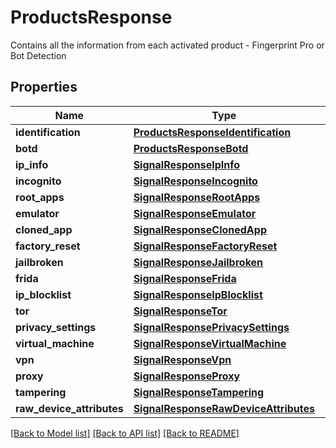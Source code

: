 # ProductsResponse
Contains all the information from each activated product - Fingerprint Pro or Bot Detection


## Properties
Name | Type | Description | Notes
------------ | ------------- | ------------- | -------------
**identification** | [**ProductsResponseIdentification**](ProductsResponseIdentification.md) |  | [optional] 
**botd** | [**ProductsResponseBotd**](ProductsResponseBotd.md) |  | [optional] 
**ip_info** | [**SignalResponseIpInfo**](SignalResponseIpInfo.md) |  | [optional] 
**incognito** | [**SignalResponseIncognito**](SignalResponseIncognito.md) |  | [optional] 
**root_apps** | [**SignalResponseRootApps**](SignalResponseRootApps.md) |  | [optional] 
**emulator** | [**SignalResponseEmulator**](SignalResponseEmulator.md) |  | [optional] 
**cloned_app** | [**SignalResponseClonedApp**](SignalResponseClonedApp.md) |  | [optional] 
**factory_reset** | [**SignalResponseFactoryReset**](SignalResponseFactoryReset.md) |  | [optional] 
**jailbroken** | [**SignalResponseJailbroken**](SignalResponseJailbroken.md) |  | [optional] 
**frida** | [**SignalResponseFrida**](SignalResponseFrida.md) |  | [optional] 
**ip_blocklist** | [**SignalResponseIpBlocklist**](SignalResponseIpBlocklist.md) |  | [optional] 
**tor** | [**SignalResponseTor**](SignalResponseTor.md) |  | [optional] 
**privacy_settings** | [**SignalResponsePrivacySettings**](SignalResponsePrivacySettings.md) |  | [optional] 
**virtual_machine** | [**SignalResponseVirtualMachine**](SignalResponseVirtualMachine.md) |  | [optional] 
**vpn** | [**SignalResponseVpn**](SignalResponseVpn.md) |  | [optional] 
**proxy** | [**SignalResponseProxy**](SignalResponseProxy.md) |  | [optional] 
**tampering** | [**SignalResponseTampering**](SignalResponseTampering.md) |  | [optional] 
**raw_device_attributes** | [**SignalResponseRawDeviceAttributes**](SignalResponseRawDeviceAttributes.md) |  | [optional] 

[[Back to Model list]](../README.md#documentation-for-models) [[Back to API list]](../README.md#documentation-for-api-endpoints) [[Back to README]](../README.md)

